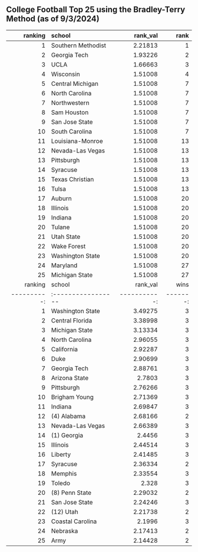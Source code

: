 ## College Football Top 25 using the Bradley-Terry Method (as of 9/3/2024)

|   ranking | school             |   rank_val |   rank |
|----------:|:-------------------|-----------:|-------:|
|         1 | Southern Methodist |    2.21813 |      1 |
|         2 | Georgia Tech       |    1.93226 |      2 |
|         3 | UCLA               |    1.66663 |      3 |
|         4 | Wisconsin          |    1.51008 |      4 |
|         5 | Central Michigan   |    1.51008 |      7 |
|         6 | North Carolina     |    1.51008 |      7 |
|         7 | Northwestern       |    1.51008 |      7 |
|         8 | Sam Houston        |    1.51008 |      7 |
|         9 | San Jose State     |    1.51008 |      7 |
|        10 | South Carolina     |    1.51008 |      7 |
|        11 | Louisiana-Monroe   |    1.51008 |     13 |
|        12 | Nevada-Las Vegas   |    1.51008 |     13 |
|        13 | Pittsburgh         |    1.51008 |     13 |
|        14 | Syracuse           |    1.51008 |     13 |
|        15 | Texas Christian    |    1.51008 |     13 |
|        16 | Tulsa              |    1.51008 |     13 |
|        17 | Auburn             |    1.51008 |     20 |
|        18 | Illinois           |    1.51008 |     20 |
|        19 | Indiana            |    1.51008 |     20 |
|        20 | Tulane             |    1.51008 |     20 |
|        21 | Utah State         |    1.51008 |     20 |
|        22 | Wake Forest        |    1.51008 |     20 |
|        23 | Washington State   |    1.51008 |     20 |
|        24 | Maryland           |    1.51008 |     27 |
|        25 | Michigan State     |    1.51008 |     27 |
|   ranking | school           |   rank_val |   wins |   losses |   rank |
|----------:|:-----------------|-----------:|-------:|---------:|-------:|
|         1 | Washington State |    3.49275 |      3 |        0 |      1 |
|         2 | Central Florida  |    3.38998 |      3 |        0 |      2 |
|         3 | Michigan State   |    3.13334 |      3 |        0 |      3 |
|         4 | North Carolina   |    2.96055 |      3 |        0 |      4 |
|         5 | California       |    2.92287 |      3 |        0 |      5 |
|         6 | Duke             |    2.90699 |      3 |        0 |      6 |
|         7 | Georgia Tech     |    2.88761 |      3 |        0 |      7 |
|         8 | Arizona State    |    2.7803  |      3 |        0 |      8 |
|         9 | Pittsburgh       |    2.76266 |      3 |        0 |      9 |
|        10 | Brigham Young    |    2.71369 |      3 |        0 |     10 |
|        11 | Indiana          |    2.69847 |      3 |        0 |     11 |
|        12 | (4) Alabama      |    2.68166 |      2 |        0 |     12 |
|        13 | Nevada-Las Vegas |    2.66389 |      3 |        0 |     13 |
|        14 | (1) Georgia      |    2.4456  |      3 |        0 |     14 |
|        15 | Illinois         |    2.44514 |      3 |        0 |     15 |
|        16 | Liberty          |    2.41485 |      3 |        0 |     16 |
|        17 | Syracuse         |    2.36334 |      2 |        0 |     17 |
|        18 | Memphis          |    2.33554 |      3 |        0 |     18 |
|        19 | Toledo           |    2.328   |      3 |        0 |     19 |
|        20 | (8) Penn State   |    2.29032 |      2 |        0 |     20 |
|        21 | San Jose State   |    2.24246 |      3 |        0 |     21 |
|        22 | (12) Utah        |    2.21738 |      2 |        0 |     22 |
|        23 | Coastal Carolina |    2.1996  |      3 |        0 |     23 |
|        24 | Nebraska         |    2.17413 |      2 |        0 |     24 |
|        25 | Army             |    2.14428 |      2 |        0 |     25 |
